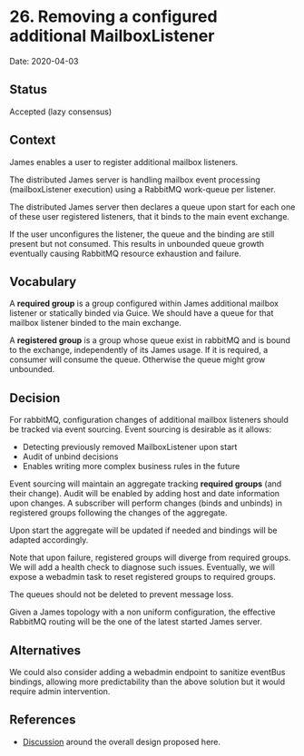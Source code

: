 # 26. Removing a configured additional MailboxListener

Date: 2020-04-03

## Status

Accepted (lazy consensus)

## Context

James enables a user to register additional mailbox listeners.

The distributed James server is handling mailbox event processing (mailboxListener execution) using a RabbitMQ work-queue
per listener.

The distributed James server then declares a queue upon start for each one of these user registered listeners, that it
binds to the main event exchange. 

If the user unconfigures the listener, the queue and the binding are still present but not consumed. This results in 
unbounded queue growth eventually causing RabbitMQ resource exhaustion and failure.

## Vocabulary

A **required group** is a group configured within James additional mailbox listener or statically binded via Guice. We 
should have a queue for that mailbox listener binded to the main exchange.

A **registered group** is a group whose queue exist in rabbitMQ and is bound to the exchange, independently of its James 
usage. If it is required, a consumer will consume the queue. Otherwise the queue might grow unbounded.

## Decision

For rabbitMQ, configuration changes of additional mailbox listeners should be tracked via event sourcing. Event sourcing is 
desirable as it allows:
 - Detecting previously removed MailboxListener upon start
 - Audit of unbind decisions
 - Enables writing more complex business rules in the future
 
Event sourcing will maintain an aggregate tracking **required groups** (and their change). Audit will be enabled by 
adding host and date information upon changes. A subscriber will perform changes (binds and unbinds) in registered 
groups following the changes of the aggregate.

Upon start the aggregate will be updated if needed and bindings will be adapted accordingly.

Note that upon failure, registered groups will diverge from required groups. We will add a health check to diagnose 
such issues. Eventually, we will expose a webadmin task to reset registered groups to required groups.

The queues should not be deleted to prevent message loss.

Given a James topology with a non uniform configuration, the effective RabbitMQ routing will be the one of the latest 
started James server.

## Alternatives

We could also consider adding a webadmin endpoint to sanitize eventBus bindings, allowing more predictability than the
above solution but it would require admin intervention.

## References

 - [Discussion](https://github.com/linagora/james-project/pull/3280) around the overall design proposed here.